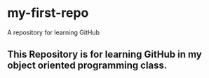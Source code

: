 # my-first-repo
A repository for learning GitHub

## This Repository is for learning GitHub in my object oriented programming class. 
